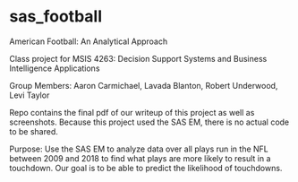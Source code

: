 # sas_football
American Football: An Analytical Approach

Class project for MSIS 4263: Decision Support Systems and Business Intelligence Applications

Group Members: Aaron Carmichael, Lavada Blanton, Robert Underwood, Levi Taylor

Repo contains the final pdf of our writeup of this project as well as screenshots. Because this project used the SAS EM, there is no actual code to be shared. 

Purpose: Use the SAS EM to analyze data over all plays run in the NFL between 2009 and 2018 to find what plays are more likely to result in a touchdown. Our goal is to be able to predict the likelihood of touchdowns.
